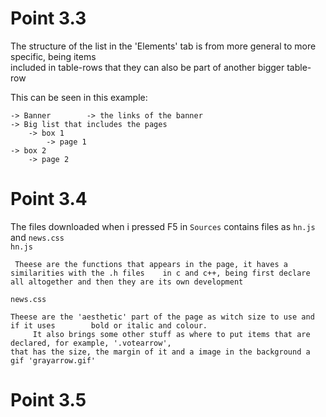 # Point 3.3    
 The structure of the list in the 'Elements' tab is from more general to more specific, being items     
included in table-rows that they can also be part of another bigger table-row    
    
This can be seen in this example:    
    
  
	-> Banner        -> the links of the banner   
    -> Big list that includes the pages   
        -> box 1   
            -> page 1   
    -> box 2   
	    -> page 2   
# Point 3.4    
 The files downloaded when i pressed F5 in `Sources` contains files as `hn.js` and `news.css`    
 `hn.js`    
    
	 Theese are the functions that appears in the page, it haves a similarities with the .h files    in c and c++, being first declare all altogether and then they are its own development    
  `news.css`   

	Theese are the 'aesthetic' part of the page as witch size to use and if it uses        bold or italic and colour.    
         It also brings some other stuff as where to put items that are declared, for example, '.votearrow',    
	that has the size, the margin of it and a image in the background a gif 'grayarrow.gif' 
# Point 3.5